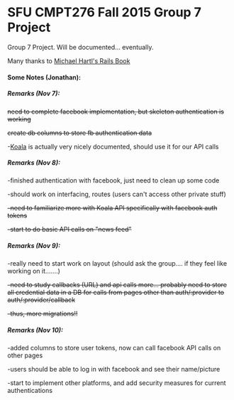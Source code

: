 # SFU CMPT276 Fall 2015 Group 7 Project

Group 7 Project. Will be documented... eventually.

Many thanks to [Michael Hartl's Rails Book](https://www.railstutorial.org/book/frontmatter)


#### Some Notes (Jonathan):

##### Remarks (Nov 7):

~~need to complete facebook implementation, but skeleton authentication is working~~

~~create db columns to store fb authentication data~~

-[Koala](https://github.com/arsduo/koala) is actually very nicely documented, should use it for our API calls


##### Remarks (Nov 8):

-finished authentication with facebook, just need to clean up some code

-should work on interfacing, routes (users can't access other private stuff)

~~-need to familiarize more with Koala API specifically with facebook auth tokens~~

~~-start to do basic API calls on "news feed"~~

##### Remarks (Nov 9):

-really need to start work on layout (should ask the group.... if they feel like working on it.......)

~~-need to study callbacks (URL) and api calls more... probably need to store all credential data in a DB for calls from pages other than auth/:provider to auth/:provider/callback~~

~~-thus, more migrations!!~~

##### Remarks (Nov 10):

-added columns to store user tokens, now can call facebook API calls on other pages

-users should be able to log in with facebook and see their name/picture

-start to implement other platforms, and add security measures for current authentications
